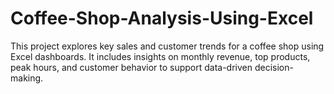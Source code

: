 # Coffee-Shop-Analysis-Using-Excel
This project explores key sales and customer trends for a coffee shop using Excel dashboards. It includes insights on monthly revenue, top products, peak hours, and customer behavior to support data-driven decision-making.
